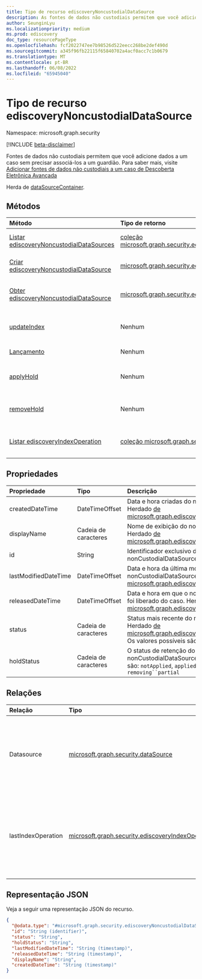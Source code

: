 ```yaml
---
title: Tipo de recurso ediscoveryNoncustodialDataSource
description: As fontes de dados não custodiais permitem que você adicione dados a um caso sem precisar associá-los a um guardião.
author: SeunginLyu
ms.localizationpriority: medium
ms.prod: ediscovery
doc_type: resourcePageType
ms.openlocfilehash: fcf2022747ee7b98526d522eecc268be2def490d
ms.sourcegitcommit: a345f96fb22115f65840702a4acf0acc7c1b0679
ms.translationtype: MT
ms.contentlocale: pt-BR
ms.lasthandoff: 06/08/2022
ms.locfileid: "65945040"
---
```

# <a name="ediscoverynoncustodialdatasource-resource-type"></a>Tipo de recurso ediscoveryNoncustodialDataSource

Namespace: microsoft.graph.security

[!INCLUDE [beta-disclaimer](../../includes/beta-disclaimer.md)]

Fontes de dados não custodiais permitem que você adicione dados a um caso sem precisar associá-los a um guardião. Para saber mais, visite [Adicionar fontes de dados não custodiais a um caso de Descoberta Eletrônica Avançada ](/microsoft-365/compliance/non-custodial-data-sources)


Herda de [dataSourceContainer](../resources/security-datasourcecontainer.md).

## <a name="methods"></a>Métodos
|Método|Tipo de retorno|Descrição|
|:---|:---|:---|
|[Listar ediscoveryNoncustodialDataSources](../api/security-ediscoverysearch-list-noncustodialsources.md)|[coleção microsoft.graph.security.ediscoveryNoncustodialDataSource](../resources/security-ediscoverynoncustodialdatasource.md)|Obtenha uma lista dos [objetos ediscoveryNoncustodialDataSource](../resources/security-ediscoverynoncustodialdatasource.md) e suas propriedades.|
|[Criar ediscoveryNoncustodialDataSource](../api/security-ediscoverysearch-post-noncustodialsources.md)|[microsoft.graph.security.ediscoveryNoncustodialDataSource](../resources/security-ediscoverynoncustodialdatasource.md)|Crie um novo [objeto ediscoveryNoncustodialDataSource](../resources/security-ediscoverynoncustodialdatasource.md) .|
|[Obter ediscoveryNoncustodialDataSource](../api/security-ediscoverynoncustodialdatasource-get.md)|[microsoft.graph.security.ediscoveryNoncustodialDataSource](../resources/security-ediscoverynoncustodialdatasource.md)|Leia as propriedades e as relações de um [objeto ediscoveryNoncustodialDataSource](../resources/security-ediscoverynoncustodialdatasource.md) .|
|[updateIndex](../api/security-ediscoverynoncustodialdatasource-updateindex.md)|Nenhum|Dispara uma indexOperation para tornar uma fonte de dados não custodiante e fontes de dados associadas pesquisáveis.|
|[Lançamento](../api/security-ediscoverynoncustodialdatasource-release.md)|Nenhum|Libere uma fonte de dados não custodiante de um caso.|
|[applyHold](../api/security-ediscoverynoncustodialdatasource-applyhold.md)|Nenhum|Inicie o processo de aplicação de retenção a fontes de dados não custodiais da Descoberta Eletrônica.|
|[removeHold](../api/security-ediscoverynoncustodialdatasource-removehold.md)|Nenhum|Inicie o processo de remoção da retenção de fontes de dados não custodiais da Descoberta Eletrônica.|
|[Listar ediscoveryIndexOperation](../api/security-ediscoverycustodian-list-lastindexoperation.md)|[coleção microsoft.graph.security.ediscoveryIndexOperation](../resources/security-ediscoveryindexoperation.md)|Obtenha os recursos de ediscoveryIndexOperation da propriedade de navegação lastIndexOperation.|

## <a name="properties"></a>Propriedades
|Propriedade|Tipo|Descrição|
|:---|:---|:---|
|createdDateTime|DateTimeOffset|Data e hora criadas do nonCustodialDataSource. Herdado [de microsoft.graph.ediscovery.dataSourceContainer](../resources/ediscovery-datasourcecontainer.md).|
|displayName|Cadeia de caracteres|Nome de exibição do noncustodialDataSource. Herdado [de microsoft.graph.ediscovery.dataSourceContainer](../resources/ediscovery-datasourcecontainer.md).|
|id|String|Identificador exclusivo do nonCustodialDataSource. Herdado da [entidade](../resources/entity.md).|
|lastModifiedDateTime|DateTimeOffset|Data e hora da última modificação do nonCustodialDataSource. Herdado [de microsoft.graph.ediscovery.dataSourceContainer](../resources/ediscovery-datasourcecontainer.md).|
|releasedDateTime|DateTimeOffset|Data e hora em que o nonCustodialDataSource foi liberado do caso. Herdado [de microsoft.graph.ediscovery.dataSourceContainer](../resources/ediscovery-datasourcecontainer.md).|
|status|Cadeia de caracteres|Status mais recente do nonCustodialDataSource. Herdado [de microsoft.graph.ediscovery.dataSourceContainer](../resources/ediscovery-datasourcecontainer.md). Os valores possíveis são: `Active` e `Released`.|
|holdStatus|Cadeia de caracteres|O status de retenção do nonCustodialDataSource.Os valores possíveis são: `notApplied`, `applied`, `applying`, , `removing``partial`|

## <a name="relationships"></a>Relações
|Relação|Tipo|Descrição|
|:---|:---|:---|
|Datasource|[microsoft.graph.security.dataSource](../resources/security-datasource.md)|Fonte de usuário ou fonte de dados do site do SharePoint como fonte de dados não custodiante.|
|lastIndexOperation|[microsoft.graph.security.ediscoveryIndexOperation](../resources/security-ediscoveryindexoperation.md)|Entidade de operação que representa a indexação mais recente para a fonte de dados não custodiante.|

## <a name="json-representation"></a>Representação JSON
Veja a seguir uma representação JSON do recurso.
<!-- {
  "blockType": "resource",
  "keyProperty": "id",
  "@odata.type": "microsoft.graph.security.ediscoveryNoncustodialDataSource",
  "baseType": "microsoft.graph.security.dataSourceContainer",
  "openType": false
}
-->
``` json
{
  "@odata.type": "#microsoft.graph.security.ediscoveryNoncustodialDataSource",
  "id": "String (identifier)",
  "status": "String",
  "holdStatus": "String",
  "lastModifiedDateTime": "String (timestamp)",
  "releasedDateTime": "String (timestamp)",
  "displayName": "String",
  "createdDateTime": "String (timestamp)"
}
```